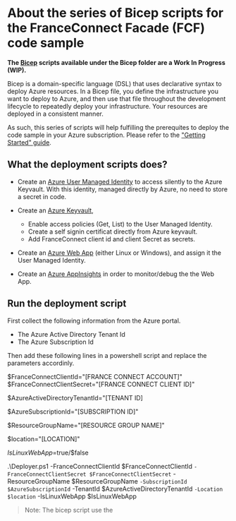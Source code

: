 # About the series of Bicep scripts for the FranceConnect Facade (FCF) code sample

**The [Bicep](https://learn.microsoft.com/en-us/azure/azure-resource-manager/bicep/overview?tabs=bicep) scripts available under the Bicep folder are a Work In Progress (WIP).**

Bicep is a domain-specific language (DSL) that uses declarative syntax to deploy Azure resources. In a Bicep file, you define the infrastructure you want to deploy to Azure, and then use that file throughout the development lifecycle to repeatedly deploy your infrastructure. Your resources are deployed in a consistent manner. 

As such, this series of scripts will help fulfilling the prerequites to deploy the code sample in your Azure subscription. Please refer to the ["Getting Started" guide](https://github.com/microsoft/franceconnect-facade-dotnet-webapp-aspnetcore/tree/master/Documentation).



##  What the deployment scripts does?

- Create an [Azure User Managed Identity](https://learn.microsoft.com/en-us/azure/active-directory/managed-identities-azure-resources/overview) to access silently to the Azure Keyvault. With this identity, managed directly by Azure, no need to store a secret in code. 

- Create an [Azure Keyvault](https://learn.microsoft.com/en-us/azure/key-vault/general/overview), 

    - Enable access policies (Get, List) to the User Managed Identity.
    - Create a self signin certificat directly from Azure keyvault.
    - Add FranceConnect client id and client Secret as secrets.

- Create an [Azure Web App](https://learn.microsoft.com/en-us/azure/app-service/) (either Linux or Windows), and assign it the User Managed Identity.


- Create an [Azure AppInsights](https://learn.microsoft.com/en-us/azure/azure-monitor/app/app-insights-overview?tabs=net) in order to monitor/debug the the Web App.



## Run the deployment script

First  collect the following information from the Azure portal.

- The Azure Active Directory Tenant Id
- The Azure Subscription Id

Then add these following lines in a powershell script and replace the parameters accordinly.

$FranceConnectClientId="[FRANCE CONNECT ACCOUNT]"
$FranceConnectClientSecret="[FRANCE CONNECT CLIENT ID]"

$AzureActiveDirectoryTenantId="[TENANT ID]

$AzureSubscriptionId="[SUBSCRIPTION ID]"

$ResourceGroupName="[RESOURCE GROUP NAME]"

$location="[LOCATION]"

$IsLinuxWebApp=$true/$false

.\Deployer.ps1 -FranceConnectClientId $FranceConnectClientId `
               -FranceConnectClientSecret $FranceConnectClientSecret `
               -ResourceGroupName $ResourceGroupName `
               -SubscriptionId $AzureSubscriptionId `
               -TenantId $AzureActiveDirectoryTenantId `
               -Location $location `
               -IsLinuxWebApp $IsLinuxWebApp


> Note: The bicep script use  the 
